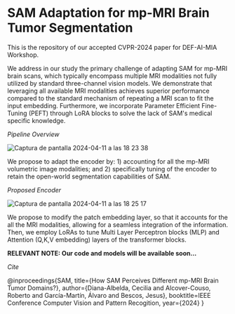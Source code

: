 # SAM Adaptation for mp-MRI Brain Tumor Segmentation

This is the repository of our accepted CVPR-2024 paper for DEF-AI-MIA Workshop. 

We address in our study the primary challenge of adapting SAM for mp-MRI brain scans, which typically encompass multiple MRI modalities not fully utilized by standard three-channel vision models. We demonstrate that leveraging all available MRI modalities achieves superior performance compared to the standard mechanism of repeating a MRI scan to fit the input embedding. Furthermore, we incorporate Parameter Efficient Fine-Tuning (PEFT) through LoRA blocks to solve the lack of SAM's medical specific knowledge.

*Pipeline Overview*

![Captura de pantalla 2024-04-11 a las 18 23 38](https://github.com/vpulab/med-sam-brain/assets/96308828/4b82d250-e471-4052-89e4-e428e2b49048)

We propose to adapt the encoder by: 1) accounting for all the mp-MRI volumetric image modalities; and 2) specifically tuning of the encoder to retain the open-world segmentation capabilities of SAM.


*Proposed Encoder*

![Captura de pantalla 2024-04-11 a las 18 25 17](https://github.com/vpulab/med-sam-brain/assets/96308828/13217e7d-71ad-4398-8ff8-218aece39365)

We propose to modify the patch embedding layer, so that it accounts for the all the MRI modalities, allowing for a seamless integration of the information. Then, we employ LoRAs to tune Multi Layer Perceptron blocks (MLP) and Attention (Q,K,V embedding) layers of the 
transformer blocks.

**RELEVANT NOTE: Our code and models will be available soon...**


*Cite*

@inproceedings{SAM,
  title={How SAM Perceives Different mp-MRI Brain Tumor Domains?},
  author={Diana-Albelda, Cecilia and Alcover-Couso, Roberto and García-Martín, Álvaro and Bescos, Jesus},
  booktitle=IEEE Conference Computer Vision and Pattern Recogition,
  year={2024}
}
